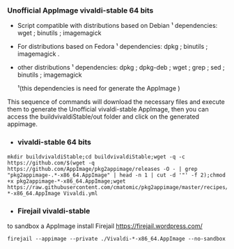 ### Unofficial AppImage vivaldi-stable 64 bits
 * Script compatible with distributions based on Debian
  ¹ dependencies: wget ; binutils ; imagemagick
   
 * For distributions based on Fedora
 ¹ dependencies:
  dpkg ; binutils ; imagemagick  .
 
 * other distributions
 ¹ dependencies:
 dpkg ; dpkg-deb ; wget ; grep ; sed ;  binutils ; imagemagick
  
     ¹(this dependencies is need for  generate the AppImage )
 
 This sequence of commands will download the necessary files and execute them to generate the Unofficial vivaldi-stable AppImage, then you can access the  buildvivaldiStable/out folder and click on the generated appimage.

* ### vivaldi-stable 64 bits 
```
mkdir buildvivaldiStable;cd buildvivaldiStable;wget -q -c https://github.com/$(wget -q https://github.com/AppImage/pkg2appimage/releases -O - | grep "pkg2appimage-.*-x86_64.AppImage" | head -n 1 | cut -d '"' -f 2);chmod +x pkg2appimage-*-x86_64.AppImage;wget https://raw.githubusercontent.com/cmatomic/pkg2appimage/master/recipes/Vivaldi.yml;./pkg2appimage-*-x86_64.AppImage Vivaldi.yml
```
* ###  Firejail vivaldi-stable
to sandbox a AppImage install Firejail 
https://firejail.wordpress.com/

```
firejail --appimage --private ./Vivaldi-*-x86_64.AppImage --no-sandbox
```

